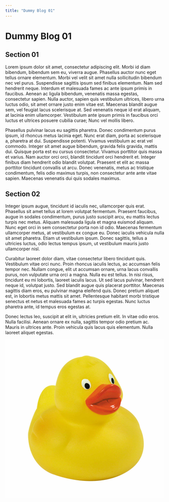 ```yaml
---
title: "Dummy Blog 01"
---
```


# Dummy Blog 01

## Section 01

Lorem ipsum dolor sit amet, consectetur adipiscing elit. Morbi id diam bibendum, bibendum sem eu, viverra augue. Phasellus auctor nunc eget tellus ornare elementum. Morbi vel velit sit amet nulla sollicitudin bibendum nec vel purus. Suspendisse sagittis ipsum sed finibus elementum. Nam sed hendrerit neque. Interdum et malesuada fames ac ante ipsum primis in faucibus. Aenean ac ligula bibendum, venenatis massa egestas, consectetur sapien. Nulla auctor, sapien quis vestibulum ultrices, libero urna luctus odio, sit amet ornare justo enim vitae est. Maecenas blandit augue sem, vel feugiat lacus scelerisque at. Sed venenatis neque id erat aliquam, at lacinia enim ullamcorper. Vestibulum ante ipsum primis in faucibus orci luctus et ultrices posuere cubilia curae; Nunc vel mollis libero.

Phasellus pulvinar lacus eu sagittis pharetra. Donec condimentum purus ipsum, id rhoncus metus lacinia eget. Nunc erat diam, porta ac scelerisque a, pharetra at dui. Suspendisse potenti. Vivamus vestibulum ac erat vel commodo. Integer sit amet augue bibendum, gravida felis gravida, mattis dui. Quisque porta est eu cursus consectetur. Vivamus porttitor quis massa et varius. Nam auctor orci orci, blandit tincidunt orci hendrerit et. Integer finibus diam hendrerit odio blandit volutpat. Praesent et elit ac massa porttitor tincidunt convallis ut arcu. Donec venenatis, metus ac tristique condimentum, felis odio maximus turpis, non consectetur ante ante vitae sapien. Maecenas venenatis dui quis sodales maximus.

## Section 02

Integer ipsum augue, tincidunt id iaculis nec, ullamcorper quis erat. Phasellus sit amet tellus at lorem volutpat fermentum. Praesent faucibus, augue in sodales condimentum, purus justo suscipit arcu, eu mattis lectus turpis nec metus. Aliquam malesuada ligula et magna euismod aliquam. Nunc eget orci in sem consectetur porta non id odio. Maecenas fermentum ullamcorper metus, at vestibulum ex congue eu. Donec iaculis vehicula nulla sit amet pharetra. Etiam ut vestibulum ipsum. Donec sagittis, tellus a ultricies luctus, odio lectus tempus ipsum, ut vestibulum mauris justo ullamcorper nisl.

Curabitur laoreet dolor diam, vitae consectetur libero tincidunt quis. Vestibulum vitae orci nunc. Proin rhoncus iaculis lectus, ac accumsan felis tempor nec. Nullam congue, elit ut accumsan ornare, urna lacus convallis purus, non vulputate urna orci a magna. Nulla eu est tellus. In nisi risus, tincidunt eu mi lobortis, laoreet iaculis lacus. Ut sed lacus pulvinar, hendrerit neque id, volutpat justo. Sed blandit augue quis placerat porttitor. Maecenas sagittis diam eros, eu pulvinar magna eleifend quis. Donec pretium aliquet est, in lobortis metus mattis sit amet. Pellentesque habitant morbi tristique senectus et netus et malesuada fames ac turpis egestas. Nunc luctus pharetra ante, id tempus eros egestas at.

Donec lectus leo, suscipit at elit in, ultricies pretium elit. In vitae odio eros. Nulla facilisi. Aenean ornare ex nulla, sagittis tempor odio pretium ac. Mauris in ultrices ante. Proin vehicula quis lacus quis elementum. Nulla laoreet aliquet egestas.

![Rubber Duck](/dist/assets/rubber-duck.jpg "Rubber Duck")
